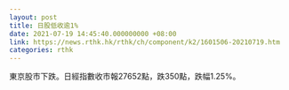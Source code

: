 ```yaml
---
layout: post
title: 日股低收逾1%
date: 2021-07-19 14:45:40.000000000 +08:00
link: https://news.rthk.hk/rthk/ch/component/k2/1601506-20210719.htm
categories: rthk
---
```


東京股市下跌。日經指數收市報27652點，跌350點，跌幅1.25%。
